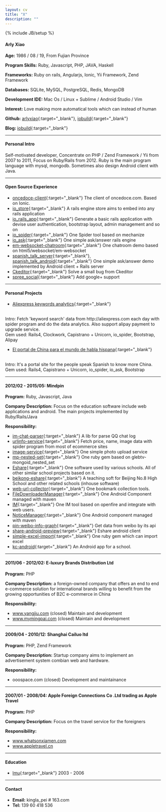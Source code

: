 ```yaml
---
layout: cv
title: "X"
description: ""
---
```

{% include JB/setup %}


#### Arly Xiao


**Age:** 1986 / 08 / 19, From Fujian Province

**Program Skills:** Ruby, Javascript, PHP, JAVA, Haskell

**Frameworks:**
Ruby on rails, Angularjs, Ionic, Yii Framework, Zend Framework

**Databases:** SQLite, MySQL, PostgreSQL, Redis, MongoDB

**Development IDE:** Mac Os / Linux + Sublime / Android Studio / Vim

**Interest:** Love making more automatical tools which can instead of human






**Github:** 
[arlyxiao](https://github.com/arlyxiao){:target="_blank"}, 
[iobuild](https://github.com/iobuild){:target="_blank"}

**Blog:** 
[iobuild](http://iobuild.github.io){:target="_blank"}



***


#### Personal Intro
Self-motivated developer, Concentrate on PHP / Zend Framework / Yii from 2007 to 2011, Focus on Ruby/Rails from 2012. Ruby is the main program language with mysql, mongodb. Sometimes also design Android client with Java.


***




#### Open Source Experience

* [oncedoce-client](https://github.com/arlyxiao/oncedoce-client){:target="_blank"} The client of oncedoce.com. Based on Ionic.
* [io_store](https://github.com/iobuild/io_store){:target="_blank"} A rails engine store aims to embed into any rails application
* [io_rails_app](https://github.com/iobuild/io_rails_app){:target="_blank"} Generate a basic rails application with devise user authentication, bootstrap layout, admin management and so on
* [io_spider](https://github.com/iobuild/io_spider){:target="_blank"} One Spider tool based on mechanize
* [io_ask](https://github.com/iobuild/io_ask){:target="_blank"} One simple ask/answer rails engine
* [em-websocket-chatroom](https://github.com/arlyxiao/em-websocket-chatroom){:target="_blank"} One chatroom demo based on html5/websocket/em-websocket 
* [spanish_talk_server](https://github.com/arlyxiao/spanish_talk_server){:target="_blank"}, [spanish_talk_android](https://github.com/arlyxiao/spanish_talk_android){:target="_blank"} One simple ask/answer demo implemented by Android client + Rails server
* [Ckeditor](https://github.com/galetahub/ckeditor/pull/489){:target="_blank"} Solve a small bug from Ckeditor
* [spree_social](https://github.com/spree-contrib/spree_social/pull/45){:target="_blank"} Add google+ support



***

#### Personal Projects
* [Aliexpress keywords analytics](http://smt.so){:target="_blank"} 
<br />
Intro: Fetch 'keyword search' data from http://aliexpress.com each day with spider program and do the data analytics. Also support alipay payment to upgrade service.
<br />
Gem used: Rails4, Clockwork, Capistrano + Unicorn, io_spider, Bootstrap, Alipay

* [El portal de China para el mundo de habla hispana](http://oncedoce.com){:target="_blank"} 
<br />
Intro: It's a portal site for the people speak Spanish to know more China.
<br />
Gem used: Rails4, Capistrano + Unicorn, io_spider, io_ask, Bootstrap


***



#### 2012/02 - 2015/05: Mindpin

**Program:** Ruby, Javascript, Java

**Company Description:** Focus on the education software include web applications and android. The main projects implemented by Ruby/Rails/Java

**Responsibility:**

* [im-chat-parser](https://github.com/arlyxiao/im-chat-parser){:target="_blank"} A lib for parse QQ chat log
* [urlinfo-service](https://github.com/mindpin/urlinfo-service){:target="_blank"} Fetch price, name, image data with spider program from most of ecommerce sites
* [image-service](https://github.com/mindpin/image-service){:target="_blank"} One simple photo upload service
* [mp-nested-set](https://github.com/mindpin/mp-nested-set){:target="_blank"} One ruby gem based on glebtv-mongoid_nested_set
* [Eshare](https://github.com/mindpin/eshare){:target="_blank"} One software used by various schools. All of other similar school projects based on it.
* [beikong-eshare](https://github.com/mindpin/beikong-eshare){:target="_blank"} A teaching soft for Beijing No.8 High School and other related schools (inhouse software)
* [web-url-collector](https://github.com/mindpin/web-url-collector){:target="_blank"} One bookmark collection tools.
* [FileDownloaderManager](https://github.com/mindpin/FileDownloaderManager){:target="_blank"} One Android Component managed with maven
* [IM](https://github.com/mindpin/knowledge-space-net-lib/wiki/%E5%9C%A8%E7%8E%B0%E6%9C%89web%E6%9C%8D%E5%8A%A1%E4%B8%8B%E9%83%A8%E7%BD%B2openfire%E5%B9%B6%E6%95%B4%E5%90%88%E7%94%A8%E6%88%B7%E7%9A%84%E6%96%B9%E6%A1%88){:target="_blank"} One IM tool based on openfire and integrate with web users.
* [NoticeManager](https://github.com/mindpin/NoticeManager){:target="_blank"} One Android component managed with maven
* [pin-weibo-info-graph](https://github.com/mindpin/pin-weibo-info-graph){:target="_blank"} Get data from weibo by its api
* [share-android-preview](https://github.com/mindpin/eshare-android-preview){:target="_blank"} Eshare android client
* [simple-excel-import](https://github.com/mindpin/simple-excel-import){:target="_blank"} One ruby gem which can import excel
* [kc-android](https://github.com/mindpin/kc-android){:target="_blank"} An Android app for a school.


***

#### 2011/06 - 2012/02: E-luxury Brands Distribution Ltd

**Program:** PHP

**Company Description:** a foreign-owned company that offers an end to end e-commerce solution for international brands willing to benefit from the growing opportunities of B2C e-commerce in China

**Responsibility:**

* www.yangjiu.com (closed) Maintain and development
* www.mymingpai.com (closed) Maintain and development


***



#### 2009/04 - 2010/12: Shanghai Cailuo ltd

**Program:** PHP, Zend Framework

**Company Description:** Startup company aims to implement an advertisement system combian web and hardware.

**Responsibility:**

* ooospace.com (closed) Development and maintainance




***



#### 2007/01 - 2008/04: Apple Foreign Connections Co .Ltd trading as Apple Travel

**Program:** PHP

**Company Description:** Focus on the travel service for the foreigners

**Responsibility:**

* www.whatsonxiamen.com
* www.appletravel.cn


***


#### Education
* [lmu](http://www.lmu.cn){:target="_blank"} 2003 - 2006



***



#### Contact
* **Email:** kingla_pei # 163.com
* **Tel:** 139 60 418 536
